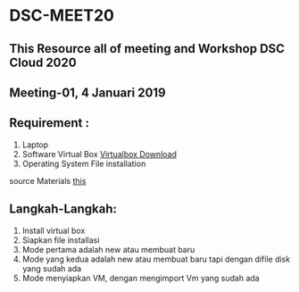 # DSC-MEET20
## This Resource all of meeting and Workshop DSC Cloud 2020

## Meeting-01, 4 Januari 2019

## Requirement :
1. Laptop
2. Software Virtual Box [Virtualbox Download](https://www.virtualbox.org/wiki/Downloads)
3. Operating System File installation

source Materials [this](http://bit.ly/m1-materials)
## Langkah-Langkah:

1. Install virtual box
2. Siapkan file installasi
3. Mode pertama adalah new atau membuat baru
4. Mode yang kedua adalah new atau membuat baru tapi dengan difile disk yang sudah ada
5. Mode menyiapkan VM, dengan mengimport Vm yang sudah ada
